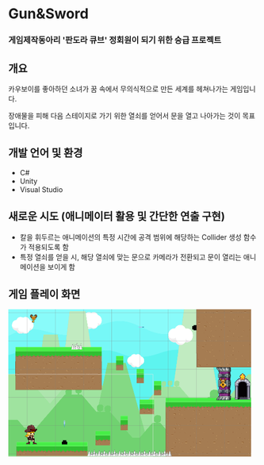 # Gun&Sword

### 게임제작동아리 '판도라 큐브' 정회원이 되기 위한 승급 프로젝트

## 개요
카우보이를 좋아하던 소녀가 꿈 속에서 무의식적으로 만든 세계를 헤쳐나가는 게임입니다.

장애물을 피해 다음 스테이지로 가기 위한 열쇠를 얻어서 문을 열고 나아가는 것이 목표입니다.

## 개발 언어 및 환경
* C#
* Unity
* Visual Studio

## 새로운 시도 (애니메이터 활용 및 간단한 연출 구현)
* 칼을 휘두르는 애니메이션의 특정 시간에 공격 범위에 해당하는 Collider 생성 함수가 적용되도록 함
* 특정 열쇠를 얻을 시, 해당 열쇠에 맞는 문으로 카메라가 전환되고 문이 열리는 애니메이션을 보이게 함

## 게임 플레이 화면
![Play](./Image/PlayScreen.png)
